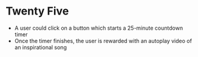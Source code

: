 # Twenty Five
- A user could click on a button which starts a 25-minute countdown timer
- Once the timer finishes, the user is rewarded with an autoplay video of an inspirational song